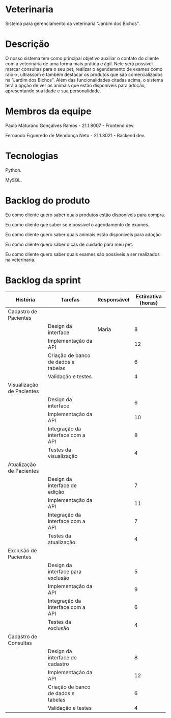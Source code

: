 # Veterinaria

Sistema para gerenciamento da veterinaria "Jardim dos Bichos".

# Descrição

O nosso sistema tem como principal objetivo auxiliar o contato do cliente com a veterinária de uma forma mais prática e ágil.
Nele será possível marcar consultas para o seu pet, realizar o agendamento de exames como raio-x, ultrassom e também destacar os produtos que são comercializados na "Jardim dos Bichos".
Além das funcionalidades citadas acima, o sistema terá a opção de ver os animais que estão disponíveis para adoção, apresentando sua idade e sua personalidade.

# Membros da equipe

Paulo Maturano Gonçalves Ramos - 21.1.8007 - Frontend dev.
<p>Fernando Figueredo de Mendonça Neto - 21.1.8021 - Backend dev.

# Tecnologias

Python.
<p>MySQL.

# Backlog do produto

Eu como cliente quero saber quais produtos estão disponíveis para compra.
<p> Eu como cliente que saber se é possível o agendamento de exames.
<p> Eu como cliente quero saber quais animais estão disponiveis para adoção.
<p> Eu como cliente quero saber dicas de cuidado para meu pet.
<p> Eu como cliente quero saber quais exames são possiveis a ser realizados na veterinaria.



# Backlog da sprint


|História|	Tarefas|	Responsável|	Estimativa (horas)|
|------------- | ------------- | ------------- | ------------- |
Cadastro de Pacientes|	
||Design da interface|	Maria|	8|
||Implementação da API|	|	12|
||Criação de banco de dados e tabelas|	|	6|
||Validação e testes|	|	4|
Visualização de Pacientes|	
||Design da interface|	|	6|
||Implementação da API|	| 10|
||Integração da interface com a API||	8|
||Testes da visualização|	|	4|
Atualização de Pacientes|	
||Design da interface de edição|	|	7|
||Implementação da API|	|	11|
||Integração da interface com a API|	|	7|
||Testes da atualização|	|	4|
Exclusão de Pacientes|	
||Design da interface para exclusão|	|	5|
||Implementação da API|	|	9|
||Integração da interface com a API|	|	6|
||Testes da exclusão|	|	4|
Cadastro de Consultas|
||Design da interface de cadastro|	|	8|
||Implementação da API|	|	12|
||Criação de banco de dados e tabelas|	|	6|
||Validação e testes|	|	4|
